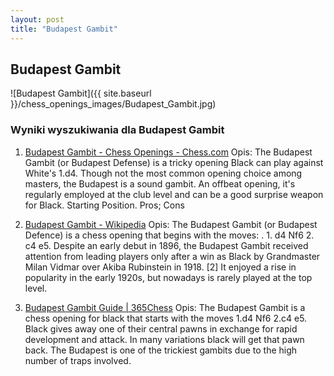 ```yaml
---
layout: post
title: "Budapest Gambit"
---
```


## Budapest Gambit
![Budapest Gambit]({{ site.baseurl }}/chess_openings_images/Budapest_Gambit.jpg)

### Wyniki wyszukiwania dla Budapest Gambit
1. [Budapest Gambit - Chess Openings - Chess.com](https://www.chess.com/openings/Budapest-Gambit)
   Opis: The Budapest Gambit (or Budapest Defense) is a tricky opening Black can play against White's 1.d4. Though not the most common opening choice among masters, the Budapest is a sound gambit. An offbeat opening, it's regularly employed at the club level and can be a good surprise weapon for Black. Starting Position. Pros; Cons

2. [Budapest Gambit - Wikipedia](https://en.wikipedia.org/wiki/Budapest_Gambit)
   Opis: The Budapest Gambit (or Budapest Defence) is a chess opening that begins with the moves: . 1. d4 Nf6 2. c4 e5. Despite an early debut in 1896, the Budapest Gambit received attention from leading players only after a win as Black by Grandmaster Milan Vidmar over Akiba Rubinstein in 1918. [2] It enjoyed a rise in popularity in the early 1920s, but nowadays is rarely played at the top level.

3. [Budapest Gambit Guide | 365Chess](https://www.365chess.com/chess-openings/Budapest-Gambit)
   Opis: The Budapest Gambit is a chess opening for black that starts with the moves 1.d4 Nf6 2.c4 e5. Black gives away one of their central pawns in exchange for rapid development and attack. In many variations black will get that pawn back. The Budapest is one of the trickiest gambits due to the high number of traps involved.